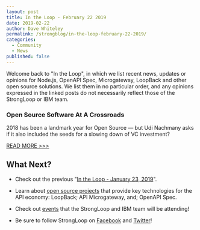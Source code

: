 ```yaml
---
layout: post
title: In the Loop - February 22 2019
date: 2019-02-22
author: Dave Whiteley
permalink: /strongblog/in-the-loop-february-22-2019/
categories:
  - Community
  - News
published: false
---
```


Welcome back to "In the Loop", in which we list recent news, updates or opinions for Node.js, OpenAPI Spec, Microgateway, LoopBack and other open source solutions. We list them in no particular order, and any opinions expressed in the linked posts do not necessarily reflect those of the StrongLoop or IBM team.
<!--more-->

### Open Source Software At A Crossroads

2018 has been a landmark year for Open Source — but Udi Nachmany asks if it also included the seeds for a slowing down of VC investment?

[READ MORE >>>](https://www.forbes.com/sites/udinachmany/2019/01/16/thoughts-about-2018-the-year-of-open-source-teenagedom/#303f0f28393b)

## What Next?

* Check out the previous "[In the Loop - January 23, 2019](https://strongloop.com/strongblog/in-the-loop-january-23-2019/)".

* Learn about [open source projects](https://strongloop.com/projects/) that provide key technologies for the API economy: LoopBack; API Microgateway, and; OpenAPI Spec. 

* Check out [events](https://strongloop.com/events/) that the StrongLoop and IBM team will be attending!

* Be sure to follow StrongLoop on [Facebook](https://www.facebook.com/strongloop/) and [Twitter](https://twitter.com/StrongLoop)!
